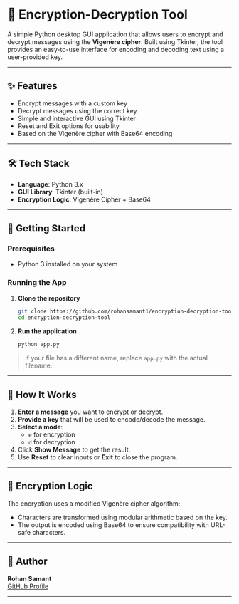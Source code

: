 
# 🔐 Encryption-Decryption Tool

A simple Python desktop GUI application that allows users to encrypt and decrypt messages using the **Vigenère cipher**. Built using Tkinter, the tool provides an easy-to-use interface for encoding and decoding text using a user-provided key.

---

## ✨ Features

- Encrypt messages with a custom key
- Decrypt messages using the correct key
- Simple and interactive GUI using Tkinter
- Reset and Exit options for usability
- Based on the Vigenère cipher with Base64 encoding

---

## 🛠️ Tech Stack

- **Language**: Python 3.x
- **GUI Library**: Tkinter (built-in)
- **Encryption Logic**: Vigenère Cipher + Base64

---

## 🚀 Getting Started

### Prerequisites

- Python 3 installed on your system

### Running the App

1. **Clone the repository**  
   ```bash
   git clone https://github.com/rohansamant1/encryption-decryption-tool.git
   cd encryption-decryption-tool
   ```

2. **Run the application**
   ```bash
   python app.py
   ```

> If your file has a different name, replace `app.py` with the actual filename.

---

## 🧠 How It Works

1. **Enter a message** you want to encrypt or decrypt.
2. **Provide a key** that will be used to encode/decode the message.
3. **Select a mode**:
   - `e` for encryption
   - `d` for decryption
4. Click **Show Message** to get the result.
5. Use **Reset** to clear inputs or **Exit** to close the program.

---

## 🔐 Encryption Logic

The encryption uses a modified Vigenère cipher algorithm:
- Characters are transformed using modular arithmetic based on the key.
- The output is encoded using Base64 to ensure compatibility with URL-safe characters.

---


## 👤 Author

**Rohan Samant**  
[GitHub Profile](https://github.com/rohansamant1)

---


